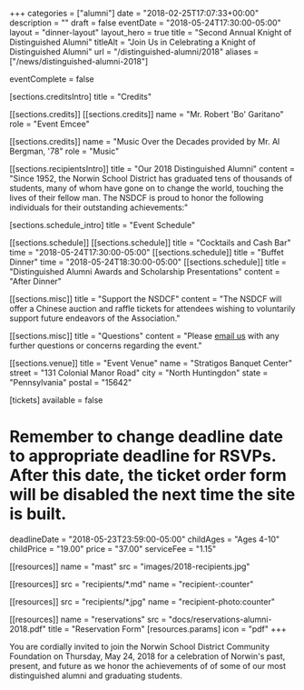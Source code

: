 +++
categories  = ["alumni"]
date        = "2018-02-25T17:07:33+00:00"
description = ""
draft       = false
eventDate   = "2018-05-24T17:30:00-05:00"
layout      = "dinner-layout"
layout_hero = true
title       = "Second Annual Knight of Distinguished Alumni"
titleAlt    = "Join Us in Celebrating a Knight of Distinguished Alumni"
url         = "/distinguished-alumni/2018"
aliases     = ["/news/distinguished-alumni-2018"]

eventComplete = false

[sections.creditsIntro]
  title = "Credits"

[[sections.credits]]
  [[sections.credits]]
  name = "Mr. Robert 'Bo' Garitano"
  role = "Event Emcee"

  [[sections.credits]]
  name  = "Music Over the Decades provided by Mr. Al Bergman, '78"
  role = "Music"

[[sections.recipientsIntro]]
  title   = "Our 2018 Distinguished Alumni"
  content = "Since 1952, the Norwin School District has graduated tens of thousands of students, many of whom have gone on to change the world, touching the lives of their fellow man. The NSDCF is proud to honor the following individuals for their outstanding achievements:"

[sections.schedule_intro]
  title = "Event Schedule"

[[sections.schedule]]
  [[sections.schedule]]
    title = "Cocktails and Cash Bar"
    time  = "2018-05-24T17:30:00-05:00"
  [[sections.schedule]]
    title = "Buffet Dinner"
    time  = "2018-05-24T18:30:00-05:00"
  [[sections.schedule]]
    title   = "Distinguished Alumni Awards and Scholarship Presentations"
    content = "After Dinner"

[[sections.misc]]
  title   = "Support the NSDCF"
  content = "The NSDCF will offer a Chinese auction and raffle tickets for attendees wishing to voluntarily support future endeavors of the Association."

[[sections.misc]]
  title   = "Questions"
  content = "Please [email us](mailto:alumni@nsdcf.org) with any further questions or concerns regarding the event."

[[sections.venue]]
  title   = "Event Venue"
  name    = "Stratigos Banquet Center"
  street  = "131 Colonial Manor Road"
  city    = "North Huntingdon"
  state   = "Pennsylvania"
  postal  = "15642"

[tickets]
  available    = false
  # Remember to change deadline date to appropriate deadline for RSVPs. After this date, the ticket order form will be disabled the next time the site is built.
  deadlineDate = "2018-05-23T23:59:00-05:00"
  childAges    = "Ages 4-10"
  childPrice   = "19.00"
  price        = "37.00"
  serviceFee   = "1.15"

[[resources]]
  name = "mast"
  src  = "images/2018-recipients.jpg"

[[resources]]
  src  = "recipients/*.md"
  name = "recipient-:counter"

[[resources]]
  src  = "recipients/*.jpg"
  name = "recipient-photo:counter"

[[resources]]
  name  = "reservations"
  src   = "docs/reservations-alumni-2018.pdf"
  title = "Reservation Form"
  [resources.params]
    icon = "pdf"
+++

You are cordially invited to join the Norwin School District Community Foundation on Thursday, May 24, 2018 for a celebration of Norwin's past, present, and future as we honor the achievements of of some of our most distinguished alumni and graduating students.
